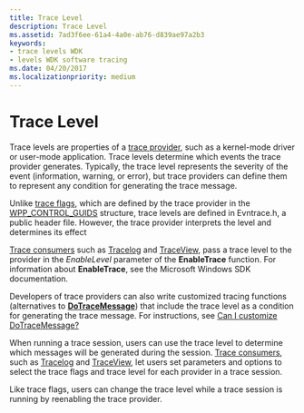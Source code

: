 ```yaml
---
title: Trace Level
description: Trace Level
ms.assetid: 7ad3f6ee-61a4-4a0e-ab76-d839ae97a2b3
keywords:
- trace levels WDK
- levels WDK software tracing
ms.date: 04/20/2017
ms.localizationpriority: medium
---
```


# Trace Level


Trace levels are properties of a [trace provider](trace-provider.md), such as a kernel-mode driver or user-mode application. Trace levels determine which events the trace provider generates. Typically, the trace level represents the severity of the event (information, warning, or error), but trace providers can define them to represent any condition for generating the trace message.

Unlike [trace flags](trace-flags.md), which are defined by the trace provider in the [WPP\_CONTROL\_GUIDS](https://msdn.microsoft.com/library/windows/hardware/ff556186) structure, trace levels are defined in Evntrace.h, a public header file. However, the trace provider interprets the level and determines its effect

[Trace consumers](trace-consumer.md) such as [Tracelog](tracelog.md) and [TraceView](traceview.md), pass a trace level to the provider in the *EnableLevel* parameter of the **EnableTrace** function. For information about **EnableTrace**, see the Microsoft Windows SDK documentation.

Developers of trace providers can also write customized tracing functions (alternatives to [**DoTraceMessage**](https://msdn.microsoft.com/library/windows/hardware/ff544918)) that include the trace level as a condition for generating the trace message. For instructions, see [Can I customize DoTraceMessage?](can-i-customize-dotracemessage-.md)

When running a trace session, users can use the trace level to determine which messages will be generated during the session. [Trace consumers](trace-consumer.md), such as [Tracelog](tracelog.md) and [TraceView](traceview.md), let users set parameters and options to select the trace flags and trace level for each provider in a trace session.

Like trace flags, users can change the trace level while a trace session is running by reenabling the trace provider.

 

 





